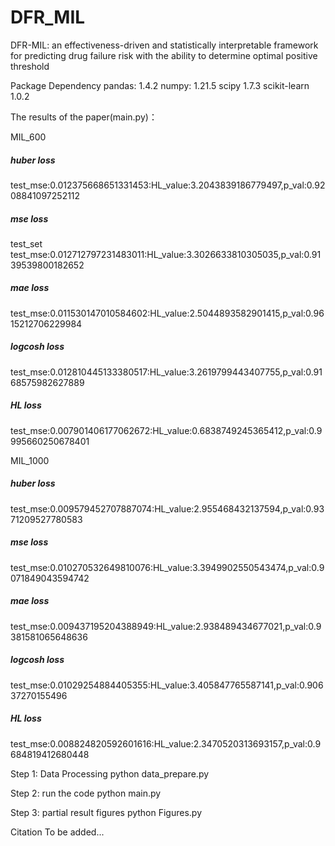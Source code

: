 # DFR_MIL
DFR-MIL: an effectiveness-driven and statistically interpretable framework for predicting drug failure risk with the ability to determine optimal positive threshold

Package Dependency
pandas: 1.4.2
numpy: 1.21.5
scipy 1.7.3
scikit-learn 1.0.2

The results of the paper(main.py)：

MIL_600
##### huber loss #####
test_mse:0.012375668651331453:HL_value:3.2043839186779497,p_val:0.9208841097252112

##### mse loss #####
test_set
test_mse:0.012712797231483011:HL_value:3.3026633810305035,p_val:0.9139539800182652

##### mae loss #####
test_mse:0.011530147010584602:HL_value:2.5044893582901415,p_val:0.9615212706229984

##### logcosh loss #####
test_mse:0.012810445133380517:HL_value:3.2619799443407755,p_val:0.9168575982627889

##### HL loss #####
test_mse:0.007901406177062672:HL_value:0.6838749245365412,p_val:0.9995660250678401

MIL_1000
##### huber loss #####
test_mse:0.009579452707887074:HL_value:2.955468432137594,p_val:0.9371209527780583

##### mse loss #####
test_mse:0.010270532649810076:HL_value:3.3949902550543474,p_val:0.9071849043594742

##### mae loss #####
test_mse:0.009437195204388949:HL_value:2.938489434677021,p_val:0.9381581065648636

##### logcosh loss #####
test_mse:0.01029254884405355:HL_value:3.405847765587141,p_val:0.90637270155496

##### HL loss #####
test_mse:0.008824820592601616:HL_value:2.3470520313693157,p_val:0.9684819412680448

Step 1: Data Processing
python data_prepare.py

Step 2: run the code
python main.py

Step 3: partial result figures
python Figures.py

Citation
To be added...
